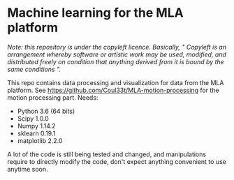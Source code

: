 # Machine learning for the MLA platform
*Note: this repository is under the copyleft licence. Basically, " Copyleft is an arrangement whereby software or artistic work may be used, modified, and distributed freely on condition that anything derived from it is bound by the same conditions ".*

This repo contains data processing and visualization for data from the MLA platform. See https://github.com/Coul33t/MLA-motion-processing for the motion processing part.
Needs:
* Python 3.6 (64 bits)
* Scipy 1.0.0
* Numpy 1.14.2
* sklearn 0.19.1
* matplotlib 2.2.0

A lot of the code is still being tested and changed, and manipulations require to directly modify the code, don't expect anything convenient to use anytime soon.
